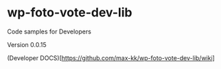 # wp-foto-vote-dev-lib
Code samples for Developers

Version 0.0.15

(Developer DOCS)[https://github.com/max-kk/wp-foto-vote-dev-lib/wiki]